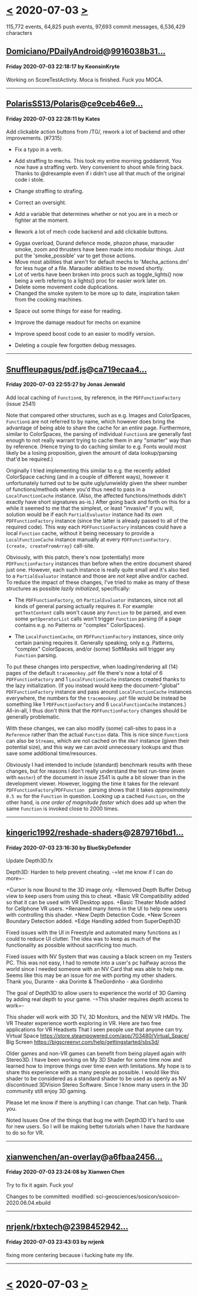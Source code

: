 # [<](2020-07-02.md) 2020-07-03 [>](2020-07-04.md)

115,772 events, 64,825 push events, 97,693 commit messages, 6,536,429 characters


## [Domiciano/PDailyAndroid](https://github.com/Domiciano/PDailyAndroid)@[9916038b31...](https://github.com/Domiciano/PDailyAndroid/commit/9916038b31f7b80e80467dbcba0196b88ddc31b3)
#### Friday 2020-07-03 22:18:17 by KeonsinKryte

Working on ScoreTestActivty. Moca is finished. Fuck you MOCA.

---
## [PolarisSS13/Polaris](https://github.com/PolarisSS13/Polaris)@[ce9ceb46e9...](https://github.com/PolarisSS13/Polaris/commit/ce9ceb46e9a5ae6c99a03c14e3f187c2d6944023)
#### Friday 2020-07-03 22:28:11 by Kates

Add clickable action buttons from /TG/, rework a lot of backend and other improvements. (#7315)

* Fix a typo in a verb.

* Add straffing to mechs. This took my entire morning goddamnit.
You now have a straffing verb. Very convenient to shoot while firing back.
Thanks to @drexample even if i didn't use all that much of the original code i stole.

* Change straffing to strafing.

* Correct an oversight.

* Add a variable that determines whether or not you are in a mech or fighter at the moment.

* Rework a lot of mech code backend and add clickable buttons.
- Gygax overload, Durand defence mode, phazon phase, marauder smoke, zoom and thrusters have been made into modular things. Just put the 'smoke_possible' var to get those actions.
- Move most abilities that aren't for default mechs to 'Mecha_actions.dm' for less huge of a file. Marauder abilities to be moved shortly.
- Lot of verbs have been broken into procs such as toggle_lights() now being a verb refering to a lights() proc for easier work later on.
- Delete some movement code duplications.
- Changed the smoke system to be more up to date, inspiration taken from the cooking machines.

* Space out some things for ease for reading.

* Improve the damage readout for mechs on examine

* Improve speed boost code to an easier to modify version.

* Deleting a couple few forgotten debug messages.

---
## [Snuffleupagus/pdf.js](https://github.com/Snuffleupagus/pdf.js)@[ca719ecaa4...](https://github.com/Snuffleupagus/pdf.js/commit/ca719ecaa4b39e08b5ea31e01f82ca6db19a8845)
#### Friday 2020-07-03 22:55:27 by Jonas Jenwald

Add local caching of `Function`s, by reference, in the `PDFFunctionFactory` (issue 2541)

Note that compared other structures, such as e.g. Images and ColorSpaces, `Function`s are not referred to by name, which however does bring the advantage of being able to share the cache for an *entire* page.
Furthermore, similar to ColorSpaces, the parsing of individual `Function`s are generally fast enough to not really warrant trying to cache them in any "smarter" way than by reference. (Hence trying to do caching similar to e.g. Fonts would most likely be a losing proposition, given the amount of data lookup/parsing that'd be required.)

Originally I tried implementing this similar to e.g. the recently added ColorSpace caching (and in a couple of different ways), however it unfortunately turned out to be quite ugly/unwieldy given the sheer number of functions/methods where you'd thus need to pass in a `LocalFunctionCache` instance. (Also, the affected functions/methods didn't exactly have short signatures as-is.)
After going back and forth on this for a while it seemed to me that the simplest, or least "invasive" if you will, solution would be if each `PartialEvaluator` instance had its *own* `PDFFunctionFactory` instance (since the latter is already passed to all of the required code). This way each `PDFFunctionFactory` instances could have a local `Function` cache, without it being necessary to provide a `LocalFunctionCache` instance manually at every `PDFFunctionFactory.{create, createFromArray}` call-site.

Obviously, with this patch, there's now (potentially) more `PDFFunctionFactory` instances than before when the entire document shared just one. However, each such instance is really quite small and it's also tied to a `PartialEvaluator` instance and those are *not* kept alive and/or cached. To reduce the impact of these changes, I've tried to make as many of these structures as possible *lazily initialized*, specifically:

 - The `PDFFunctionFactory`, on `PartialEvaluator` instances, since not all kinds of general parsing actually requires it. For example: `getTextContent` calls won't cause any `Function` to be parsed, and even some `getOperatorList` calls won't trigger `Function` parsing (if a page contains e.g. no Patterns or "complex" ColorSpaces).

 - The `LocalFunctionCache`, on `PDFFunctionFactory` instances, since only certain parsing requires it. Generally speaking, only e.g. Patterns, "complex" ColorSpaces, and/or (some) SoftMasks will trigger any `Function` parsing.

To put these changes into perspective, when loading/rendering all (14) pages of the default `tracemonkey.pdf` file there's now a total of 6 `PDFFunctionFactory` and 1 `LocalFunctionCache` instances created thanks to the lazy initialization.
(If you instead would keep the document-"global" `PDFFunctionFactory` instance and pass around `LocalFunctionCache` instances everywhere, the numbers for the `tracemonkey.pdf` file would be instead be something like 1 `PDFFunctionFactory` and 6 `LocalFunctionCache` instances.)
All-in-all, I thus don't think that the `PDFFunctionFactory` changes should be generally problematic.

With these changes, we can also modify (some) call-sites to pass in a `Reference` rather than the actual `Function` data. This is nice since `Function`s can also be `Streams`, which are not cached on the `XRef` instance (given their potential size), and this way we can avoid unnecessary lookups and thus save some additional time/resources.

Obviously I had intended to include (standard) benchmark results with these changes, but for reasons I don't really understand the test run-time (even with `master`) of the document in issue 2541 is quite a bit slower than in the development viewer.
However, logging the time it takes for the relevant `PDFFunctionFactory`/`PDFFunction ` parsing shows that it takes *approximately* `0.5 ms` for the `Function` in question. Looking up a cached `Function`, on the other hand, is *one order of magnitude faster* which does add up when the same `Function` is invoked close to 2000 times.

---
## [kingeric1992/reshade-shaders](https://github.com/kingeric1992/reshade-shaders)@[2879716bd1...](https://github.com/kingeric1992/reshade-shaders/commit/2879716bd19d88460c3afe4bde82e0801ba3d926)
#### Friday 2020-07-03 23:16:30 by BlueSkyDefender

Update Depth3D.fx

Depth3D: Harden to help prevent cheating.                                                       -=let me know if I can do more=-

+Cursor Is now Bound to the 3D image only.
+Removed Depth Buffer Debug view to keep users from using this to cheat.
+Basic VR Compatibility added so that it can be used with VR Desktop apps.
+Basic Theater Mode added for Cellphone VR users.
+Renamed many items in the UI to help new users with controlling this shader.
+New Depth Detection Code.
+New Screen Boundary Detection added.
+Edge Handling added from SuperDepth3D

Fixed issues with the UI in Freestyle and automated many functions as I could to reduce UI clutter. The idea was to keep as much of the functionality as possible without sacrificing too much.

Fixed issues with NV System that was causing a black screen on my Testers PC. This was not easy, I had to remote into a user's pc halfway across the world since I needed someone with an NV Card that was able to help me. Seems like this may be an issue for me with porting my other shaders. Thank you, Durante - aka Dorinte & TheGordinho - aka Gordinho

The goal of Depth3D to allow users to experience the world of 3D Gaming by adding real depth to your game. -=This shader requires depth access to work=-

This shader will work with 3D TV, 3D Monitors, and the NEW VR HMDs. The VR Theater experience worth exploring in VR.
Here are two free applications for VR Headsets That I seen people use that anyone can try.
Virtual Space
https://store.steampowered.com/app/703480/Virtual_Space/
Big Screen
https://bigscreenvr.com/help/gettingstarted/sbs3d/

Older games and non-VR games can benefit from being played again with Stereo3D.
I have been working on My 3D Shader for some time now and learned how to improve things over time even with limitations. My hope is to share this experience with as many people as possible.
I would like this shader to be considered as a standard shader to be used as openly as NV discontinued 3DVision Stereo Software. Since I know many users in the 3D community still enjoy 3D gaming.

Please let me know if there is anything I can change. That can help. Thank you.

Noted Issues
One of the things that bug me with Depth3D It's hard to use for new users. So I will be making better tutorials when I have the hardware to do so for VR.

---
## [xianwenchen/an-overlay](https://github.com/xianwenchen/an-overlay)@[a6fbaa2456...](https://github.com/xianwenchen/an-overlay/commit/a6fbaa24563aaa852a60bdeacb6ae633eb2ad178)
#### Friday 2020-07-03 23:24:08 by Xianwen Chen

Try to fix it again. Fuck you!

 Changes to be committed:
	modified:   sci-geosciences/sosicon/sosicon-2020.06.04.ebuild

---
## [nrjenk/rbxtech](https://github.com/nrjenk/rbxtech)@[2398452942...](https://github.com/nrjenk/rbxtech/commit/23984529425020370cb5494117dd4ec67bd9189d)
#### Friday 2020-07-03 23:43:03 by nrjenk

fixing more centering because i fucking hate my life.

---

# [<](2020-07-02.md) 2020-07-03 [>](2020-07-04.md)

